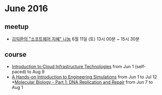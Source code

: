 # June 2016

## meetup

* [김익환의 "소프트웨어 지혜" 나눔](http://onoffmix.com/event/66295) 6월 11일 (토) 13시 00분 ~ 15시 30분

## course

* [Introduction to Cloud Infrastructure Technologies](https://www.edx.org/course/introduction-cloud-infrastructure-linuxfoundationx-lfs151-x) from Jun 1 (self-paced) to Aug 9
* [A Hands-on Introduction to Engineering Simulations](https://www.edx.org/course/hands-introduction-engineering-cornellx-engr2000x) from Jun 1 to Jul 12
*[Molecular Biology - Part 1: DNA Replication and Repair](https://www.edx.org/course/molecular-biology-part-1-dna-replication-mitx-7-28-1x1-0) from Jun 7 to Aug 1

